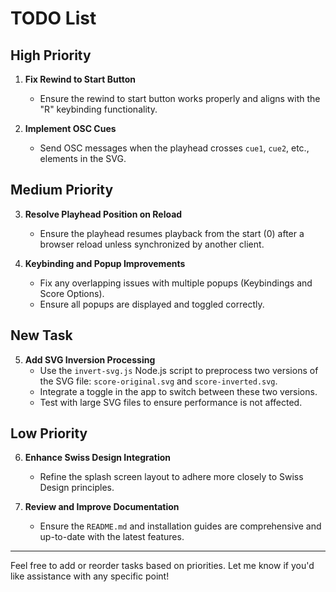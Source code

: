 # TODO List

## High Priority
1. **Fix Rewind to Start Button**
   - Ensure the rewind to start button works properly and aligns with the "R" keybinding functionality.

2. **Implement OSC Cues**
   - Send OSC messages when the playhead crosses `cue1`, `cue2`, etc., elements in the SVG.

## Medium Priority
3. **Resolve Playhead Position on Reload**
   - Ensure the playhead resumes playback from the start (0) after a browser reload unless synchronized by another client.

4. **Keybinding and Popup Improvements**
   - Fix any overlapping issues with multiple popups (Keybindings and Score Options).
   - Ensure all popups are displayed and toggled correctly.

## New Task
5. **Add SVG Inversion Processing**
   - Use the `invert-svg.js` Node.js script to preprocess two versions of the SVG file: `score-original.svg` and `score-inverted.svg`.
   - Integrate a toggle in the app to switch between these two versions.
   - Test with large SVG files to ensure performance is not affected.

## Low Priority
6. **Enhance Swiss Design Integration**
   - Refine the splash screen layout to adhere more closely to Swiss Design principles.

7. **Review and Improve Documentation**
   - Ensure the `README.md` and installation guides are comprehensive and up-to-date with the latest features.

---

Feel free to add or reorder tasks based on priorities. Let me know if you'd like assistance with any specific point!
